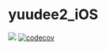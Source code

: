 # yuudee2_iOS

![](https://travis-ci.org/xiaoyudi-China/yuudee2_iOS.svg?branch=master)
[![codecov](https://codecov.io/gh/xiaoyudi-China/yuudee2_iOS/branch/master/graph/badge.svg)](https://codecov.io/gh/xiaoyudi-China/yuudee2_iOS)

